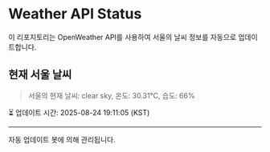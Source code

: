 
# Weather API Status

이 리포지토리는 OpenWeather API를 사용하여 서울의 날씨 정보를 자동으로 업데이트합니다.

## 현재 서울 날씨
> 서울의 현재 날씨: clear sky, 온도: 30.31°C, 습도: 66%

⏳ 업데이트 시간: 2025-08-24 19:11:05 (KST)

---
자동 업데이트 봇에 의해 관리됩니다.

